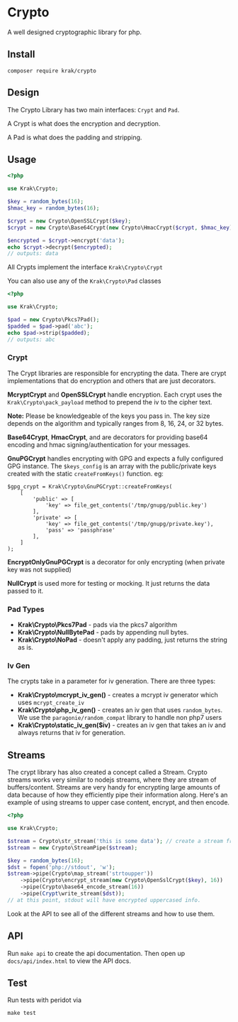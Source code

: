 # Crypto

A well designed cryptographic library for php.

## Install

```
composer require krak/crypto
```

## Design

The Crypto Library has two main interfaces: `Crypt` and `Pad`.

A Crypt is what does the encryption and decryption.

A Pad is what does the padding and stripping.

## Usage

```php
<?php

use Krak\Crypto;

$key = random_bytes(16);
$hmac_key = random_bytes(16);

$crypt = new Crypto\OpenSSLCrypt($key);
$crypt = new Crypto\Base64Crypt(new Crypto\HmacCrypt($crypt, $hmac_key));

$encrypted = $crypt->encrypt('data');
echo $crypt->decrypt($encrypted);
// outputs: data
```

All Crypts implement the interface `Krak\Crypto\Crypt`

You can also use any of the `Krak\Crypto\Pad` classes

```php
<?php

use Krak\Crypto;

$pad = new Crypto\Pkcs7Pad();
$padded = $pad->pad('abc');
echo $pad->strip($padded);
// outputs: abc
```

### Crypt

The Crypt libraries are responsible for encrypting the data. There are crypt implementations that do encryption and others that are just decorators.

**McryptCrypt** and **OpenSSLCrypt** handle encryption. Each crypt uses the `Krak\Crypto\pack_payload` method to prepend the iv to the cipher text.

**Note:** Please be knowledgeable of the keys you pass in. The key size depends on the algorithm and typically ranges from 8, 16, 24, or 32 bytes.

**Base64Crypt**, **HmacCrypt**, and are decorators for providing base64 encoding and hmac signing/authentication for your messages.

**GnuPGCrypt** handles encrypting with GPG and expects a fully configured GPG instance. The `$keys_config` is an array with the public/private keys created with the static `createFromKeys()` function. eg:
 
```
$gpg_crypt = Krak\Crypto\GnuPGCrypt::createFromKeys(
    [
        'public' => [
            'key' => file_get_contents('/tmp/gnupg/public.key')
        ],
        'private' => [
            'key' => file_get_contents('/tmp/gnupg/private.key'),
            'pass' => 'passphrase'
        ],
    ]
);
```

**EncryptOnlyGnuPGCrypt** is a decorator for only encrypting (when private key was not supplied)

**NullCrypt** is used more for testing or mocking. It just returns the data passed to it.

### Pad Types

- **Krak\Crypto\Pkcs7Pad** - pads via the pkcs7 algorithm
- **Krak\Crypto\NullBytePad** - pads by appending null bytes.
- **Krak\Crypto\NoPad** - doesn't apply any padding, just returns the string as is.

### Iv Gen

The crypts take in a parameter for iv generation. There are three types:

- **Krak\Crypto\mcrypt_iv_gen()** - creates a mcrypt iv generator which uses `mcrypt_create_iv`
- **Krak\Crypto\php_iv_gen()** - creates an iv gen that uses `random_bytes`. We use the `paragonie/random_compat` library to handle non php7 users
- **Krak\Crypto\static_iv_gen($iv)** - creates an iv gen that takes an iv and always returns that iv for generation.

## Streams

The crypt library has also created a concept called a Stream. Crypto streams works very similar to nodejs streams, where they are stream of buffers/content. Streams are very handy for encrypting large amounts of data because of how they efficiently pipe their information along. Here's an example of using streams to upper case content, encrypt, and then encode.

```php
<?php

use Krak\Crypto;

$stream = Crypto\str_stream('this is some data'); // create a stream from raw string.
$stream = new Crypto\StreamPipe($stream);

$key = random_bytes(16);
$dst = fopen('php://stdout', 'w');
$stream->pipe(Crypto\map_stream('strtoupper'))
    ->pipe(Crypto\encrypt_stream(new Crypto\OpenSslCrypt($key), 16))
    ->pipe(Crypto\base64_encode_stream(16))
    ->pipe(Crypt\write_stream($dst));
// at this point, stdout will have encrypted uppercased info.
```

Look at the API to see all of the different streams and how to use them.

## API

Run `make api` to create the api documentation. Then open up `docs/api/index.html` to view the API docs.

## Test

Run tests with peridot via

```
make test
```
